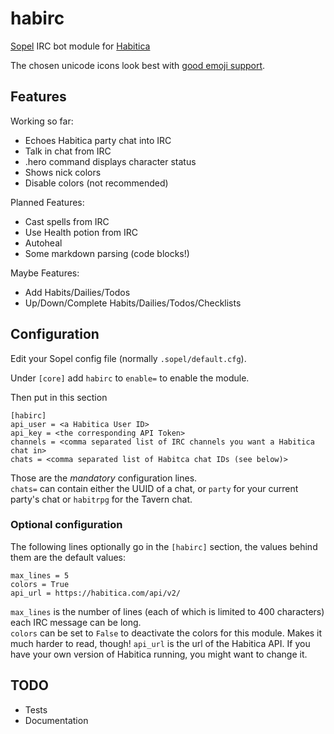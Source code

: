 # habirc
[Sopel][1] IRC bot module for [Habitica][2]

The chosen unicode icons look best with [good emoji support][3].

## Features 

Working so far:

* Echoes Habitica party chat into IRC
* Talk in chat from IRC
* .hero command displays character status
* Shows nick colors
* Disable colors (not recommended)

Planned Features:

* Cast spells from IRC
* Use Health potion from IRC
* Autoheal
* Some markdown parsing (code blocks!)

Maybe Features:

* Add Habits/Dailies/Todos
* Up/Down/Complete Habits/Dailies/Todos/Checklists

## Configuration

Edit your Sopel config file (normally `.sopel/default.cfg`).

Under `[core]` add `habirc` to `enable=` to enable the module.

Then put in this section

```
[habirc]  
api_user = <a Habitica User ID>
api_key = <the corresponding API Token>
channels = <comma separated list of IRC channels you want a Habitica chat in>
chats = <comma separated list of Habitca chat IDs (see below)>
```

Those are the *mandatory* configuration lines.  
`chats=` can contain either the UUID of a chat, or `party` for your current party's chat or `habitrpg` for the Tavern
chat.

### Optional configuration  

The following lines optionally go in the `[habirc]` section, the values behind them are the default values:

``` 
max_lines = 5
colors = True
api_url = https://habitica.com/api/v2/
```

`max_lines` is the number of lines (each of which is limited to 400 characters) each IRC message can be long.  
`colors` can be set to `False` to deactivate the colors for this module. Makes it much harder to read, though!
`api_url` is the url of the Habitica API. If you have your own version of Habitica running, you might want to change it.

## TODO

* Tests
* Documentation


[1]: https://github.com/sopel-irc/sopel
[2]: https://habitica.com
[3]: https://github.com/eosrei/emojione-color-font
